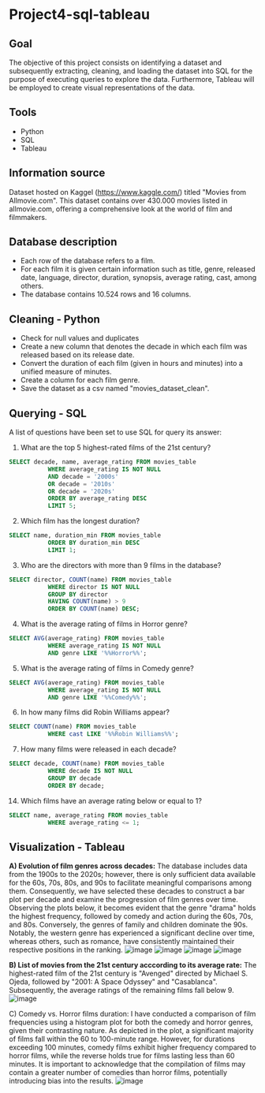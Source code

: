 # Project4-sql-tableau
## Goal
The objective of this project consists on identifying a dataset and subsequently extracting, cleaning, and loading the dataset into SQL for the purpose of executing queries to explore the data. 
Furthermore, Tableau will be employed to create visual representations of the data.

## Tools
- Python 
- SQL
- Tableau

## Information source
Dataset hosted on Kaggel (https://www.kaggle.com/) titled "Movies from Allmovie.com". This dataset contains over 430.000 movies listed in allmovie.com, offering a comprehensive look at the world of film and filmmakers.

## Database description
- Each row of the database refers to a film.
- For each film it is given certain information such as title, genre, released date, language, director, duration, synopsis, average rating, cast, among others.
- The database contains 10.524 rows and 16 columns.

## Cleaning - Python
- Check for null values and duplicates
- Create a new column that denotes the decade in which each film was released based on its release date.
- Convert the duration of each film (given in hours and minutes) into a unified measure of minutes.
- Create a column for each film genre. 
- Save the dataset as a csv named "movies_dataset_clean".

## Querying - SQL
A list of questions have been set to use SQL for query its answer:
1. What are the top 5 highest-rated films of the 21st century?
``` SQL
SELECT decade, name, average_rating FROM movies_table 
           WHERE average_rating IS NOT NULL
           AND decade = '2000s'
           OR decade = '2010s'
           OR decade = '2020s'
           ORDER BY average_rating DESC
           LIMIT 5;
 ```
2. Which film has the longest duration?
``` SQL
SELECT name, duration_min FROM movies_table 
           ORDER BY duration_min DESC
           LIMIT 1;
 ```
3. Who are the directors with more than 9 films in the database?
``` SQL
SELECT director, COUNT(name) FROM movies_table 
           WHERE director IS NOT NULL
           GROUP BY director
           HAVING COUNT(name) > 9
           ORDER BY COUNT(name) DESC;
 ```
4. What is the average rating of films in Horror genre?
``` SQL
SELECT AVG(average_rating) FROM movies_table 
           WHERE average_rating IS NOT NULL
           AND genre LIKE '%%Horror%%';
 ```
5. What is the average rating of films in Comedy genre?
``` SQL
SELECT AVG(average_rating) FROM movies_table 
           WHERE average_rating IS NOT NULL
           AND genre LIKE '%%Comedy%%';
 ```
6. In how many films did Robin Williams appear?
``` SQL
SELECT COUNT(name) FROM movies_table 
           WHERE cast LIKE '%%Robin Williams%%';
 ```
7. How many films were released in each decade?
``` SQL
SELECT decade, COUNT(name) FROM movies_table 
           WHERE decade IS NOT NULL
           GROUP BY decade
           ORDER BY decade;
 ```
14. Which films have an average rating below or equal to 1?
``` SQL
SELECT name, average_rating FROM movies_table 
           WHERE average_rating <= 1;
 ```
 
## Visualization - Tableau
**A) Evolution of film genres across decades:**
The database includes data from the 1900s to the 2020s; however, there is only sufficient data available for the 60s, 70s, 80s, and 90s to facilitate meaningful comparisons among them. Consequently, we have selected these decades to construct a bar plot per decade and examine the progression of film genres over time.
Observing the plots below, it becomes evident that the genre "drama" holds the highest frequency, followed by comedy and action during the 60s, 70s, and 80s. Conversely, the genres of family and children dominate the 90s. Notably, the western genre has experienced a significant decline over time, whereas others, such as romance, have consistently maintained their respective positions in the ranking.
![image](https://github.com/laumosa/Project4-sql-tableau/assets/83134591/d8c31384-84f7-4d4d-a83c-ddafb0e36ae1)
![image](https://github.com/laumosa/Project4-sql-tableau/assets/83134591/5ea6c7b9-4966-4b53-898b-e94b75611e51)
![image](https://github.com/laumosa/Project4-sql-tableau/assets/83134591/d7bd592d-a5a0-4e7e-a578-8086507fd567)
![image](https://github.com/laumosa/Project4-sql-tableau/assets/83134591/bd8ae275-746e-413c-a662-df3b93a9bed0)

**B) List of movies from the 21st century acccording to its average rate:**
The highest-rated film of the 21st century is "Avenged" directed by Michael S. Ojeda, followed by "2001: A Space Odyssey" and "Casablanca". Subsequently, the average ratings of the remaining films fall below 9.
![image](https://github.com/laumosa/Project4-sql-tableau/assets/83134591/4d6de8b5-d620-4354-9b75-4d5ed552f051)

C) Comedy vs. Horror films duration:
I have conducted a comparison of film frequencies using a histogram plot for both the comedy and horror genres, given their contrasting nature. As depicted in the plot, a significant majority of films fall within the 60 to 100-minute range. However, for durations exceeding 100 minutes, comedy films exhibit higher frequency compared to horror films, while the reverse holds true for films lasting less than 60 minutes. It is important to acknowledge that the compilation of films may contain a greater number of comedies than horror films, potentially introducing bias into the results.
![image](https://github.com/laumosa/Project4-sql-tableau/assets/83134591/3405e679-6f79-45c2-8fed-cba0e5d528ad)





